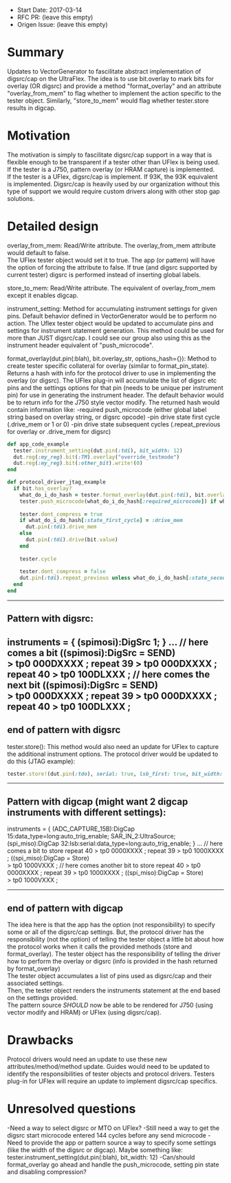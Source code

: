 - Start Date: 2017-03-14
- RFC PR: (leave this empty)
- Origen Issue: (leave this empty)

# Summary

Updates to VectorGenerator to fascilitate abstract implementation of digsrc/cap
on the UltraFlex.  The idea is to use bit.overlay to mark bits for overlay 
(OR digsrc) and provide a method "format_overlay" and an attribute
"overlay_from_mem" to flag whether to implement the action specific to the tester 
object.  Similarly, "store_to_mem" would flag whether tester.store results
in digcap.

# Motivation

The motivation is simply to fascilitate digsrc/cap support in a way that is
flexible enough to be transparent if a tester other than UFlex is being
used. If the tester is a J750, pattern overlay (or HRAM capture) is implemented.  
If the tester is a UFlex, digsrc/cap is implement.  If 93K, the 93K equivalent is
implemented.  Digsrc/cap is heavily used by our organization without this type
of support we would require custom drivers along with other stop gap solutions.

# Detailed design

overlay_from_mem:
Read/Write attribute.  The overlay_from_mem attribute would default to false.  
The UFlex tester object would set it to true.  The app (or pattern) will have 
the option of forcing the attribute to false.  If true (and digsrc supported by
current tester) digsrc is performed instead of inserting global labels.

store_to_mem:
Read/Write attribute.  The equivalent of overlay_from_mem except it enables
digcap.

instrument_setting:
Method for accumulating instrument settings for given pins.  Default behavior
defined in VectorGenerator would be to perform no action.  The Uflex tester
object would be updated to accumulate pins and settings for instrument statement
generation.  This method could be used for more than JUST digsrc/cap.  I could
see our group also using this as the instrument header equivalent of "push_microcode".


format_overlay(dut.pin(:blah), bit.overlay_str, options_hash={}):
Method to create tester specific collateral for overlay (similar to format_pin_state).  Returns a hash with info
for the protocol driver to use in implementing the overlay (or digsrc).  The UFlex
plug-in will accumulate the list of digsrc etc pins and the settings options for that
pin (needs to be unique per instrument pin) for use in generating the instrument header.
The default behavior would be to return info for the J750 style vector modify.
The returned hash would contain information like:
  -required push_microcode (either global label string based on overlay string, or digsrc
  opcode)
  -pin drive state first cycle (.drive_mem or 1 or 0)
  -pin drive state subsequent cycles (.repeat_previous for overlay or .drive_mem for digsrc)
  
  
~~~ruby
def app_code_example
  tester.instrument_setting(dut.pin(:tdi), bit_width: 12)
  dut.reg(:my_reg).bit(:TM).overlay("override_testmode")
  dut.reg(:my_reg).bit(:other_bit).write!(0)
end
~~~

~~~ruby
def protocol_driver_jtag_example
  if bit.has_overlay?
    what_do_i_do_hash = tester.format_overlay(dut.pin(:tdi), bit.overlay_str, serial: true, lsb_first: true, bit_width: 1)
    tester.push_microcode(what_do_i_do_hash[:required_microcode]) if what_do_i_do_hash.key?(:required_microcode)
  
    tester.dont_compress = true
    if what_do_i_do_hash[:state_first_cycle] = :drive_mem
      dut.pin(:tdi).drive_mem
    else
      dut.pin(:tdi).drive(bit.value)
    end
  
    tester.cycle
  
    tester.dont_compress = false
    dut.pin(:tdi).repeat_previous unless what_do_i_do_hash[:state_second_cycle] = :drive_mem
  end
end
~~~

------------------------------------------------------------------------------
Pattern with digsrc:
------------------------------------------------------------------------------
instruments = {
        (spimosi):DigSrc 1;
}
...
// here comes a bit
((spimosi):DigSrc = SEND)                                                                       
                > tp0   000DXXXX ;
repeat 39       > tp0   000DXXXX ;
repeat 40       > tp0   100DLXXX ;
// here comes the next bit
((spimosi):DigSrc = SEND)                                                                       
                > tp0   000DXXXX ;
repeat 39       > tp0   000DXXXX ;
repeat 40       > tp0   100DLXXX ;
------------------------------------------------------------------------------
end of pattern with digsrc
------------------------------------------------------------------------------


																 

tester.store():
This method would also need an update for UFlex to capture the additional instrument options.
The protocol driver would be updated to do this (JTAG example):
~~~ruby
tester.store!(dut.pin(:tdo), serial: true, lsb_first: true, bit_width: 1)
~~~

------------------------------------------------------------------------------
Pattern with digcap (might want 2 digcap instruments with different settings):
------------------------------------------------------------------------------
instruments = {
        (ADC_CAPTURE_15B):DigCap 15:data_type=long:auto_trig_enable;
        SAR_IN_2:UltraSource;
        (spi_miso):DigCap 32:lsb:serial:data_type=long:auto_trig_enable;
}
...
// here comes a bit to store
repeat 40       > tp0   0000XXXX ;
repeat 39       > tp0   1000XXXX ;
((spi_miso):DigCap = Store)                                                                     
                > tp0   1000VXXX ;
// here comes another bit to store
repeat 40       > tp0   0000XXXX ;
repeat 39       > tp0   1000XXXX ;
((spi_miso):DigCap = Store)                                                                     
                > tp0   1000VXXX ;

------------------------------------------------------------------------------
end of pattern with digcap
------------------------------------------------------------------------------



The idea here is that the app has the option (not responsibility) to specify some or all of the 
digsrc/cap settings.  But, the protocol driver has the responsibility (not the option) of telling 
the tester object a little bit about how the protocol works when it calls the provided methods (store and format_overlay).
The tester object has the responsibility of telling the driver how to perform the overlay or digsrc 
(info is provided in the hash returned by format_overlay)  
The tester object accumulates a list of pins used as digsrc/cap and their associated settings.  
Then, the tester object renders the instruments statement at the end based on the settings provided.  
The pattern source *SHOULD* now be able to be rendered for J750 (using vector modify and HRAM) or 
UFlex (using digsrc/cap).


# Drawbacks

Protocol drivers would need an update to use these new attributes/method/method update.
Guides would need to be updated to identify the responsibilities of tester objects and protocol drivers.
Testers plug-in for UFlex will require an update to implement digsrc/cap specifics.


# Unresolved questions

-Need a way to select digsrc or MTO on UFlex?
-Still need a way to get the digsrc start microcode entered 144 cycles before any send microcode
-Need to provide the app or pattern source a way to specify some settings (like
the width of the digsrc or digcap).  Maybe something like:
tester.instrument_setting(dut.pin(:blah), bit_width: 12)
-Can/should format_overlay go ahead and handle the push_microcode, setting pin state and disabling compression?
